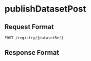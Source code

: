 # publishDatasetPost



## Request Format

```
POST /registry/{datasetRef}
```







## Response Format